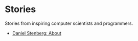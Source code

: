 Stories
===

Stories from inspiring computer scientists and programmers.

- [Daniel Stenberg: About](https://daniel.haxx.se/about.html)
